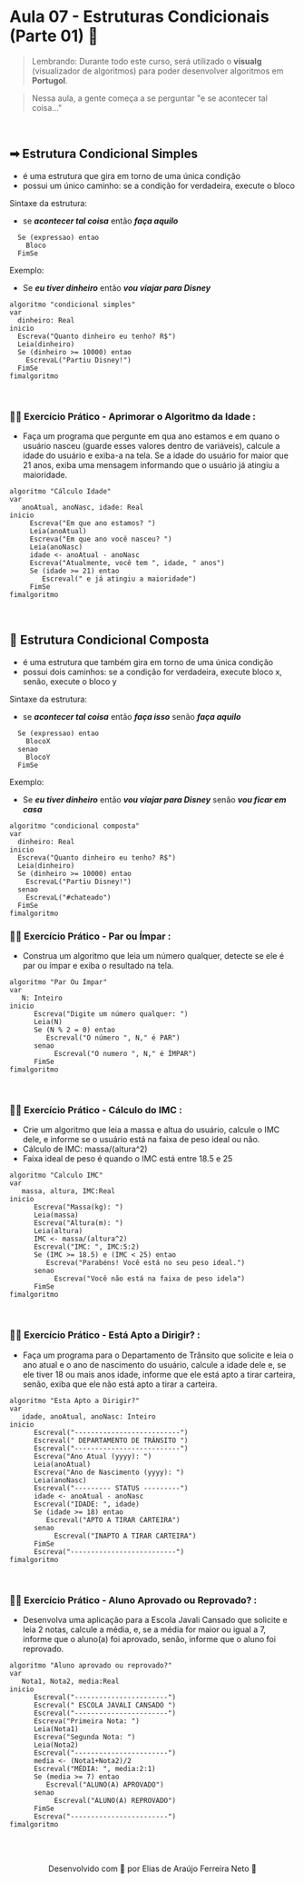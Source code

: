 # Aula 07 - Estruturas Condicionais (Parte 01) 🔀

> Lembrando: Durante todo este curso, será utilizado o **visualg** (visualizador de algoritmos) para poder desenvolver algoritmos em **Portugol**.

> Nessa aula, a gente começa a se perguntar "e se acontecer tal coisa..."

<br>

## ➡ **Estrutura Condicional Simples**

* é uma estrutura que gira em torno de uma única condição 
* possui um único caminho: se a condição for verdadeira, execute o bloco

Sintaxe da estrutura: 

* se ***acontecer tal coisa*** então ***faça aquilo***

````
  Se (expressao) entao
    Bloco
  FimSe
````

Exemplo:

* Se ***eu tiver dinheiro*** então ***vou viajar para Disney***

````
algoritmo "condicional simples"
var
  dinheiro: Real
inicio
  Escreva("Quanto dinheiro eu tenho? R$")
  Leia(dinheiro)
  Se (dinheiro >= 10000) entao
    EscrevaL("Partiu Disney!")
  FimSe
fimalgoritmo
````

<br>

### 🏋️‍♂️ **Exercício Prático - Aprimorar o Algoritmo da Idade :**

* Faça um programa que pergunte em qua ano estamos e em quano o usuário nasceu (guarde 
esses valores dentro de variáveis), calcule a idade do usuário e exiba-a na tela. Se
a idade do usuário for maior que 21 anos, exiba uma mensagem informando que o usuário
já atingiu a maioridade. 

````
algoritmo "Cálculo Idade"
var
   anoAtual, anoNasc, idade: Real
inicio
     Escreva("Em que ano estamos? ")
     Leia(anoAtual)
     Escreva("Em que ano você nasceu? ")
     Leia(anoNasc)
     idade <- anoAtual - anoNasc
     Escreva("Atualmente, você tem ", idade, " anos")
     Se (idade >= 21) entao
        Escreval(" e já atingiu a maioridade")
     FimSe
fimalgoritmo
````

<br>

## 🔀 **Estrutura Condicional Composta**

* é uma estrutura que também gira em torno de uma única condição 
* possui dois caminhos: se a condição for verdadeira, execute bloco x, senão, 
execute o bloco y

Sintaxe da estrutura: 

* se ***acontecer tal coisa*** então ***faça isso*** senão ***faça aquilo***

````
  Se (expressao) entao
    BlocoX
  senao
    BlocoY
  FimSe
````

Exemplo:

* Se ***eu tiver dinheiro*** então ***vou viajar para Disney*** senão ***vou ficar em casa***

````
algoritmo "condicional composta"
var
  dinheiro: Real
inicio
  Escreva("Quanto dinheiro eu tenho? R$")
  Leia(dinheiro)
  Se (dinheiro >= 10000) entao
    EscrevaL("Partiu Disney!")
  senao
    EscrevaL("#chateado")
  FimSe
fimalgoritmo
````

### 🏋️‍♂️ **Exercício Prático - Par ou Ímpar :**

* Construa um algoritmo que leia um número qualquer, detecte se ele é par ou ímpar e exiba
o resultado na tela.

````
algoritmo "Par Ou Ímpar"
var
   N: Inteiro
inicio
      Escreva("Digite um número qualquer: ")
      Leia(N)
      Se (N % 2 = 0) entao
         Escreval("O número ", N," é PAR")
      senao
           Escreval("O numero ", N," é ÍMPAR")
      FimSe
fimalgoritmo
````

<br>

### 🏋️‍♂️ **Exercício Prático - Cálculo do IMC :**

* Crie um algoritmo que leia a massa e altua do usuário, calcule o IMC dele, e informe
se o usuário está na faixa de peso ideal ou não.
* Cálculo de IMC: massa/(altura^2)
* Faixa ideal de peso é quando o IMC está entre 18.5 e 25

````
algoritmo "Calculo IMC"
var
   massa, altura, IMC:Real
inicio
      Escreva("Massa(kg): ")
      Leia(massa)
      Escreva("Altura(m): ")
      Leia(altura)
      IMC <- massa/(altura^2)
      Escreval("IMC: ", IMC:5:2)
      Se (IMC >= 18.5) e (IMC < 25) entao
         Escreva("Parabéns! Você está no seu peso ideal.")
      senao
           Escreva("Você não está na faixa de peso idela")
      FimSe
fimalgoritmo
````

<br>

### 🏋️‍♂️ **Exercício Prático - Está Apto a Dirigir? :**

* Faça um programa para o Departamento de Trânsito que solicite e leia o ano atual e 
o ano de nascimento do usuário, calcule a idade dele e, se ele tiver 18 ou mais anos
idade, informe que ele está apto a tirar carteira, senão, exiba que ele não está apto 
a tirar a carteira.

````
algoritmo "Esta Apto a Dirigir?"
var
   idade, anoAtual, anoNasc: Inteiro
inicio
      Escreval("--------------------------")
      Escreval(" DEPARTAMENTO DE TRÂNSITO ")
      Escreval("--------------------------")
      Escreva("Ano Atual (yyyy): ")
      Leia(anoAtual)
      Escreva("Ano de Nascimento (yyyy): ")
      Leia(anoNasc)
      Escreval("--------- STATUS ---------")
      idade <- anoAtual - anoNasc
      Escreval("IDADE: ", idade)
      Se (idade >= 18) entao
         Escreval("APTO A TIRAR CARTEIRA")
      senao
           Escreval("INAPTO A TIRAR CARTEIRA")
      FimSe
      Escreva("--------------------------")
fimalgoritmo
````

<br>

### 🏋️‍♂️ **Exercício Prático - Aluno Aprovado ou Reprovado? :**

* Desenvolva uma aplicação para a Escola Javali Cansado que solicite e leia 2 notas,
calcule a média, e, se a média for maior ou igual a 7, informe que o aluno(a) foi
aprovado, senão, informe que o aluno foi reprovado.

````
algoritmo "Aluno aprovado ou reprovado?"
var
   Nota1, Nota2, media:Real
inicio
      Escreval("-----------------------")
      Escreval(" ESCOLA JAVALI CANSADO ")
      Escreval("-----------------------")
      Escreva("Primeira Nota: ")
      Leia(Nota1)
      Escreva("Segunda Nota: ")
      Leia(Nota2)
      Escreval("-----------------------")
      media <- (Nota1+Nota2)/2
      Escreval("MÉDIA: ", media:2:1)
      Se (media >= 7) entao
         Escreval("ALUNO(A) APROVADO")
      senao
           Escreval("ALUNO(A) REPROVADO")
      FimSe
      Escreva("------------------------")
fimalgoritmo
````

<br><br>

<p align="center"> Desenvolvido com 💙 por Elias de Araújo Ferreira Neto 👋 <p>